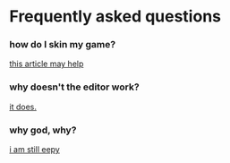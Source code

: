 # Frequently asked questions

### how do I skin my game?

[this article may help](/wiki/skinning)

### why doesn't the editor work?

[it does.](/wiki/editor)

### why god, why?

[i am still eepy](https://youtu.be/H76_uW1Fnso?si=7ZpzfZaDK0FeiuZN&t=284)